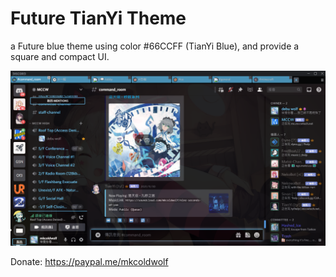# Future TianYi Theme

a Future blue theme using color #66CCFF (TianYi Blue), and provide a square and compact UI.

![](./preview/image1.png)

Donate: https://paypal.me/mkcoldwolf
